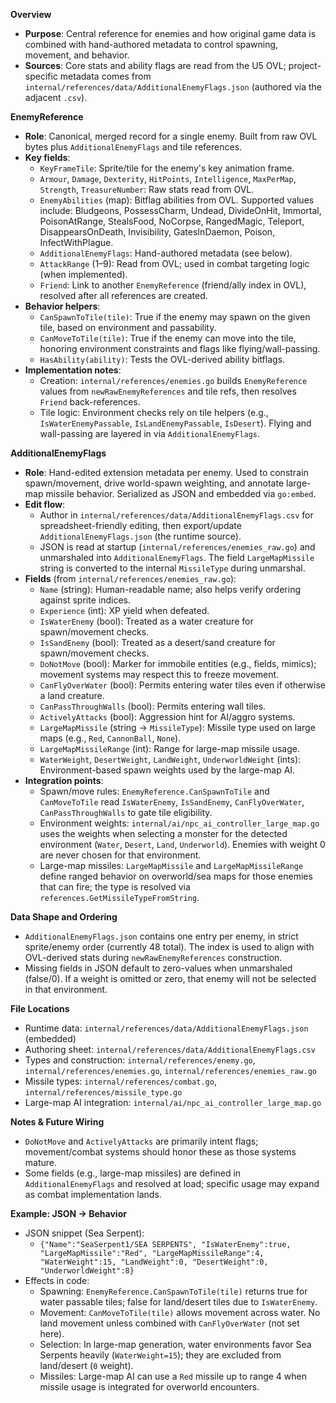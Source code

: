 **Overview**
- **Purpose**: Central reference for enemies and how original game data is combined with hand-authored metadata to control spawning, movement, and behavior.
- **Sources**: Core stats and ability flags are read from the U5 OVL; project-specific metadata comes from `internal/references/data/AdditionalEnemyFlags.json` (authored via the adjacent `.csv`).

**EnemyReference**
- **Role**: Canonical, merged record for a single enemy. Built from raw OVL bytes plus `AdditionalEnemyFlags` and tile references.
- **Key fields**:
  - `KeyFrameTile`: Sprite/tile for the enemy's key animation frame.
  - `Armour`, `Damage`, `Dexterity`, `HitPoints`, `Intelligence`, `MaxPerMap`, `Strength`, `TreasureNumber`: Raw stats read from OVL.
  - `EnemyAbilities` (map): Bitflag abilities from OVL. Supported values include: Bludgeons, PossessCharm, Undead, DivideOnHit, Immortal, PoisonAtRange, StealsFood, NoCorpse, RangedMagic, Teleport, DisappearsOnDeath, Invisibility, GatesInDaemon, Poison, InfectWithPlague.
  - `AdditionalEnemyFlags`: Hand-authored metadata (see below).
  - `AttackRange` (1–9): Read from OVL; used in combat targeting logic (when implemented).
  - `Friend`: Link to another `EnemyReference` (friend/ally index in OVL), resolved after all references are created.
- **Behavior helpers**:
  - `CanSpawnToTile(tile)`: True if the enemy may spawn on the given tile, based on environment and passability.
  - `CanMoveToTile(tile)`: True if the enemy can move into the tile, honoring environment constraints and flags like flying/wall-passing.
  - `HasAbility(ability)`: Tests the OVL-derived ability bitflags.
- **Implementation notes**:
  - Creation: `internal/references/enemies.go` builds `EnemyReference` values from `newRawEnemyReferences` and tile refs, then resolves `Friend` back-references.
  - Tile logic: Environment checks rely on tile helpers (e.g., `IsWaterEnemyPassable`, `IsLandEnemyPassable`, `IsDesert`). Flying and wall-passing are layered in via `AdditionalEnemyFlags`.

**AdditionalEnemyFlags**
- **Role**: Hand-edited extension metadata per enemy. Used to constrain spawn/movement, drive world-spawn weighting, and annotate large-map missile behavior. Serialized as JSON and embedded via `go:embed`.
- **Edit flow**:
  - Author in `internal/references/data/AdditionalEnemyFlags.csv` for spreadsheet-friendly editing, then export/update `AdditionalEnemyFlags.json` (the runtime source).
  - JSON is read at startup (`internal/references/enemies_raw.go`) and unmarshaled into `AdditionalEnemyFlags`. The field `LargeMapMissile` string is converted to the internal `MissileType` during unmarshal.
- **Fields** (from `internal/references/enemies_raw.go`):
  - `Name` (string): Human-readable name; also helps verify ordering against sprite indices.
  - `Experience` (int): XP yield when defeated.
  - `IsWaterEnemy` (bool): Treated as a water creature for spawn/movement checks.
  - `IsSandEnemy` (bool): Treated as a desert/sand creature for spawn/movement checks.
  - `DoNotMove` (bool): Marker for immobile entities (e.g., fields, mimics); movement systems may respect this to freeze movement.
  - `CanFlyOverWater` (bool): Permits entering water tiles even if otherwise a land creature.
  - `CanPassThroughWalls` (bool): Permits entering wall tiles.
  - `ActivelyAttacks` (bool): Aggression hint for AI/aggro systems.
  - `LargeMapMissile` (string → `MissileType`): Missile type used on large maps (e.g., `Red`, `CannonBall`, `None`).
  - `LargeMapMissileRange` (int): Range for large-map missile usage.
  - `WaterWeight`, `DesertWeight`, `LandWeight`, `UnderworldWeight` (ints): Environment-based spawn weights used by the large-map AI.
- **Integration points**:
  - Spawn/move rules: `EnemyReference.CanSpawnToTile` and `CanMoveToTile` read `IsWaterEnemy`, `IsSandEnemy`, `CanFlyOverWater`, `CanPassThroughWalls` to gate tile eligibility.
  - Environment weights: `internal/ai/npc_ai_controller_large_map.go` uses the weights when selecting a monster for the detected environment (`Water`, `Desert`, `Land`, `Underworld`). Enemies with weight 0 are never chosen for that environment.
  - Large-map missiles: `LargeMapMissile` and `LargeMapMissileRange` define ranged behavior on overworld/sea maps for those enemies that can fire; the type is resolved via `references.GetMissileTypeFromString`.

**Data Shape and Ordering**
- `AdditionalEnemyFlags.json` contains one entry per enemy, in strict sprite/enemy order (currently 48 total). The index is used to align with OVL-derived stats during `newRawEnemyReferences` construction.
- Missing fields in JSON default to zero-values when unmarshaled (false/0). If a weight is omitted or zero, that enemy will not be selected in that environment.

**File Locations**
- Runtime data: `internal/references/data/AdditionalEnemyFlags.json` (embedded)
- Authoring sheet: `internal/references/data/AdditionalEnemyFlags.csv`
- Types and construction: `internal/references/enemy.go`, `internal/references/enemies.go`, `internal/references/enemies_raw.go`
- Missile types: `internal/references/combat.go`, `internal/references/missile_type.go`
- Large-map AI integration: `internal/ai/npc_ai_controller_large_map.go`

**Notes & Future Wiring**
- `DoNotMove` and `ActivelyAttacks` are primarily intent flags; movement/combat systems should honor these as those systems mature.
- Some fields (e.g., large-map missiles) are defined in `AdditionalEnemyFlags` and resolved at load; specific usage may expand as combat implementation lands.

**Example: JSON → Behavior**
- JSON snippet (Sea Serpent):
  - `{"Name":"SeaSerpent1/SEA SERPENTS", "IsWaterEnemy":true, "LargeMapMissile":"Red", "LargeMapMissileRange":4, "WaterWeight":15, "LandWeight":0, "DesertWeight":0, "UnderworldWeight":8}`
- Effects in code:
  - Spawning: `EnemyReference.CanSpawnToTile(tile)` returns true for water passable tiles; false for land/desert tiles due to `IsWaterEnemy`.
  - Movement: `CanMoveToTile(tile)` allows movement across water. No land movement unless combined with `CanFlyOverWater` (not set here).
  - Selection: In large-map generation, water environments favor Sea Serpents heavily (`WaterWeight=15`); they are excluded from land/desert (`0` weight).
  - Missiles: Large-map AI can use a `Red` missile up to range 4 when missile usage is integrated for overworld encounters.

